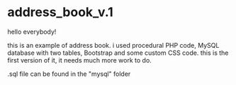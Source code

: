 # address_book_v.1

hello everybody!

this is an example of address book. 
i used procedural PHP code, MySQL database with two tables, Bootstrap and some custom CSS code.
this is the first version of it, it needs much more work to do.

.sql file can be found in the "mysql" folder
